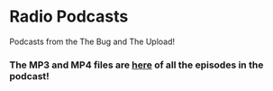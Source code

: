 # Radio Podcasts
Podcasts from the The Bug and The Upload!
### The MP3 and MP4 files are [here](https://relegion.tk/podcasts/thebug/) of all the episodes in the podcast!
